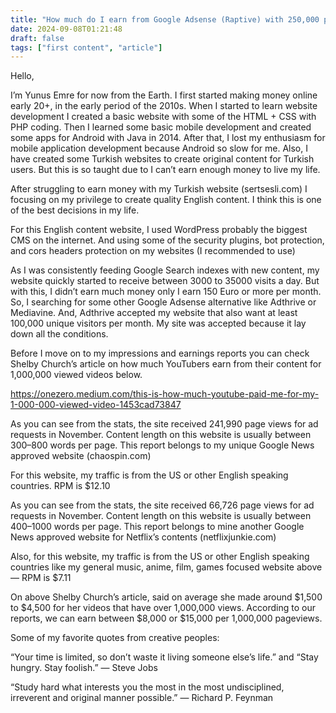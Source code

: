 ```yaml
---
title: "How much do I earn from Google Adsense (Raptive) with 250,000 pageviews?"
date: 2024-09-08T01:21:48
draft: false
tags: ["first content", "article"]
---
```


Hello,

I’m Yunus Emre for now from the Earth. I first started making money online early 20+, in the early period of the 2010s. When I started to learn website development I created a basic website with some of the HTML + CSS with PHP coding. Then I learned some basic mobile development and created some apps for Android with Java in 2014. After that, I lost my enthusiasm for mobile application development because Android so slow for me. Also, I have created some Turkish websites to create original content for Turkish users. But this is so taught due to I can’t earn enough money to live my life.

After struggling to earn money with my Turkish website (sertsesli.com) I focusing on my privilege to create quality English content. I think this is one of the best decisions in my life.

For this English content website, I used WordPress probably the biggest CMS on the internet. And using some of the security plugins, bot protection, and cors headers protection on my websites (I recommended to use)

As I was consistently feeding Google Search indexes with new content, my website quickly started to receive between 3000 to 35000 visits a day. But with this, I didn’t earn much money only I earn 150 Euro or more per month. So, I searching for some other Google Adsense alternative like Adthrive or Mediavine. And, Adthrive accepted my website that also want at least 100,000 unique visitors per month. My site was accepted because it lay down all the conditions.

Before I move on to my impressions and earnings reports you can check Shelby Church’s article on how much YouTubers earn from their content for 1,000,000 viewed videos below.

https://onezero.medium.com/this-is-how-much-youtube-paid-me-for-my-1-000-000-viewed-video-1453cad73847

As you can see from the stats, the site received 241,990 page views for ad requests in November. Content length on this website is usually between 300–800 words per page. This report belongs to my unique Google News approved website (chaospin.com)

For this website, my traffic is from the US or other English speaking countries. RPM is $12.10

As you can see from the stats, the site received 66,726 page views for ad requests in November. Content length on this website is usually between 400–1000 words per page. This report belongs to mine another Google News approved website for Netflix’s contents (netflixjunkie.com)

Also, for this website, my traffic is from the US or other English speaking countries like my general music, anime, film, games focused website above — RPM is $7.11

On above Shelby Church’s article, said on average she made around $1,500 to $4,500 for her videos that have over 1,000,000 views. According to our reports, we can earn between $8,000 or $15,000 per 1,000,000 pageviews.

Some of my favorite quotes from creative peoples:

“Your time is limited, so don’t waste it living someone else’s life.” and “Stay hungry. Stay foolish.” — Steve Jobs

“Study hard what interests you the most in the most undisciplined, irreverent and original manner possible.” — Richard P. Feynman